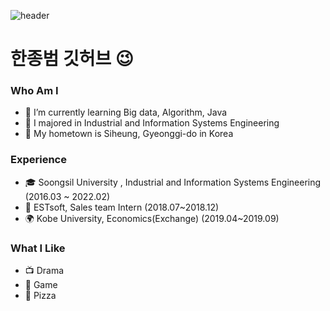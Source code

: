 ![header](https://capsule-render.vercel.app/api?type=waving&color=gradient&height=120&animation=fadeIn&section=footer&text=🚗🚘🚛&fontAlign=70)
# 한종범 깃허브 😉
### Who Am I
- 🌱 I’m currently learning Big data, Algorithm, Java
- 🥇 I majored in Industrial and Information Systems Engineering
- 🚅 My hometown is Siheung, Gyeonggi-do in Korea

### Experience
- 🎓 Soongsil University , Industrial and Information Systems Engineering (2016.03 ~ 2022.02)
- 💊 ESTsoft, Sales team Intern (2018.07~2018.12)
- 🌍 Kobe University, Economics(Exchange) (2019.04~2019.09)

### What I Like
- 📺 Drama
- 🔵 Game
- 🍕 Pizza
